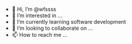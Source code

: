 - 👋 Hi, I’m @wfssss
- 👀 I’m interested in ...
- 🌱 I’m currently learning software development
- 💞️ I’m looking to collaborate on ...
- 📫 How to reach me ...

<!---
wfssss/wfssss is a ✨ special ✨ repository because its `README.md` (this file) appears on your GitHub profile.
You can click the Preview link to take a look at your changes.
--->
